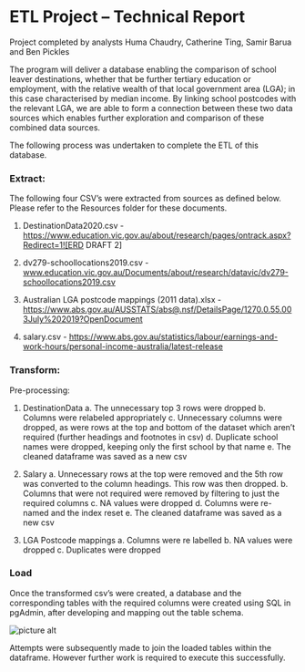 # ETL Project – Technical Report #
Project completed by analysts Huma Chaudry, Catherine Ting, Samir Barua and Ben Pickles

The program will deliver a database enabling the comparison of school leaver destinations, whether that be further tertiary education or employment, with the relative wealth of that local government area (LGA); in this case characterised by median income. By linking school postcodes with the relevant LGA, we are able to form a connection between these two data sources which enables further exploration and comparison of these combined data sources.

The following process was undertaken to complete the ETL of this database. 


<h3>Extract:</h3>

The following four CSV’s were extracted from sources as defined below. Please refer to the Resources folder for these documents. 
1.	DestinationData2020.csv - https://www.education.vic.gov.au/about/research/pages/ontrack.aspx?Redirect=1![ERD DRAFT 2]

2.	dv279-schoollocations2019.csv - www.education.vic.gov.au/Documents/about/research/datavic/dv279-schoollocations2019.csv
3.	Australian LGA postcode mappings (2011 data).xlsx - https://www.abs.gov.au/AUSSTATS/abs@.nsf/DetailsPage/1270.0.55.003July%202019?OpenDocument
4.	salary.csv - https://www.abs.gov.au/statistics/labour/earnings-and-work-hours/personal-income-australia/latest-release

<h3>Transform:</h3>

Pre-processing:
1.	DestinationData
 a.	The unnecessary top 3 rows were dropped
 b.	Columns were relabeled appropriately
 c.	Unnecessary columns were dropped, as were rows at the top and bottom of the dataset which aren’t required (further headings and footnotes in csv)
 d.	Duplicate school names were dropped, keeping only the first school by that name
 e.	The cleaned dataframe was saved as a new csv

2.	Salary
  a.	Unnecessary rows at the top were removed and the 5th row was converted to the column headings. This row was then dropped. 
  b.	Columns that were not required were removed by filtering to just the required columns
  c.	NA values were dropped
  d.	Columns were re-named and the index reset
  e.	The cleaned dataframe was saved as a new csv

3.	LGA Postcode mappings
  a.	Columns were re labelled
  b.	NA values were dropped
  c.	Duplicates were dropped

<h3>Load</h3>
  
Once the transformed csv’s were created, a database and the corresponding tables with the required columns were created using SQL in pgAdmin, after developing and mapping out the table schema. 

![picture alt](https://user-images.githubusercontent.com/87689345/139240930-76bc3a1e-a4d2-431b-b72f-69f0e725e51b.png)

Attempts were subsequently made to join the loaded tables within the dataframe. However further work is required to execute this successfully. 
